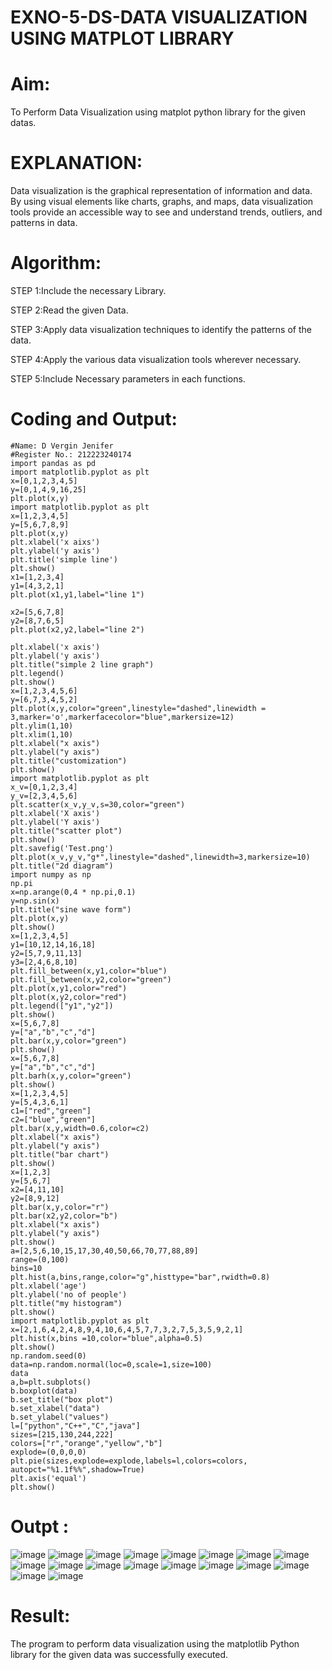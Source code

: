 # EXNO-5-DS-DATA VISUALIZATION USING MATPLOT LIBRARY

# Aim:
  To Perform Data Visualization using matplot python library for the given datas.

# EXPLANATION:
Data visualization is the graphical representation of information and data. By using visual elements like charts, graphs, and maps, data visualization tools provide an accessible way to see and understand trends, outliers, and patterns in data.

# Algorithm:
STEP 1:Include the necessary Library.

STEP 2:Read the given Data.

STEP 3:Apply data visualization techniques to identify the patterns of the data.

STEP 4:Apply the various data visualization tools wherever necessary.

STEP 5:Include Necessary parameters in each functions.

# Coding and Output:
 ```
#Name: D Vergin Jenifer
#Register No.: 212223240174
import pandas as pd
import matplotlib.pyplot as plt
x=[0,1,2,3,4,5]
y=[0,1,4,9,16,25]
plt.plot(x,y)
import matplotlib.pyplot as plt
x=[1,2,3,4,5]
y=[5,6,7,8,9]
plt.plot(x,y)
plt.xlabel('x aixs')
plt.ylabel('y axis')
plt.title('simple line')
plt.show()
x1=[1,2,3,4]
y1=[4,3,2,1]
plt.plot(x1,y1,label="line 1")

x2=[5,6,7,8]
y2=[8,7,6,5]
plt.plot(x2,y2,label="line 2")

plt.xlabel('x axis')
plt.ylabel('y axis')
plt.title("simple 2 line graph")
plt.legend()
plt.show()
x=[1,2,3,4,5,6]
y=[6,7,3,4,5,2]
plt.plot(x,y,color="green",linestyle="dashed",linewidth = 3,marker='o',markerfacecolor="blue",markersize=12)
plt.ylim(1,10)
plt.xlim(1,10)
plt.xlabel("x axis")
plt.ylabel("y axis")
plt.title("customization")
plt.show()
import matplotlib.pyplot as plt
x_v=[0,1,2,3,4]
y_v=[2,3,4,5,6]
plt.scatter(x_v,y_v,s=30,color="green")
plt.xlabel('X axis')
plt.ylabel('Y axis')
plt.title("scatter plot")
plt.show()
plt.savefig('Test.png')
plt.plot(x_v,y_v,"g*",linestyle="dashed",linewidth=3,markersize=10)
plt.title("2d diagram")
import numpy as np
np.pi
x=np.arange(0,4 * np.pi,0.1)
y=np.sin(x)
plt.title("sine wave form")
plt.plot(x,y)
plt.show()
x=[1,2,3,4,5]
y1=[10,12,14,16,18]
y2=[5,7,9,11,13]
y3=[2,4,6,8,10]
plt.fill_between(x,y1,color="blue")
plt.fill_between(x,y2,color="green")
plt.plot(x,y1,color="red")
plt.plot(x,y2,color="red")
plt.legend(["y1","y2"])
plt.show()
x=[5,6,7,8]
y=["a","b","c","d"]
plt.bar(x,y,color="green")
plt.show()
x=[5,6,7,8]
y=["a","b","c","d"]
plt.barh(x,y,color="green")
plt.show()
x=[1,2,3,4,5]
y=[5,4,3,6,1]
c1=["red","green"]
c2=["blue","green"]
plt.bar(x,y,width=0.6,color=c2)
plt.xlabel("x axis")
plt.ylabel("y axis")
plt.title("bar chart")
plt.show()
x=[1,2,3]
y=[5,6,7]
x2=[4,11,10]
y2=[8,9,12]
plt.bar(x,y,color="r")
plt.bar(x2,y2,color="b")
plt.xlabel("x axis")
plt.ylabel("y axis")
plt.show()
a=[2,5,6,10,15,17,30,40,50,66,70,77,88,89]
range=(0,100)
bins=10
plt.hist(a,bins,range,color="g",histtype="bar",rwidth=0.8)
plt.xlabel('age')
plt.ylabel('no of people')
plt.title("my histogram")
plt.show()
import matplotlib.pyplot as plt
x=[2,1,6,4,2,4,8,9,4,10,6,4,5,7,7,3,2,7,5,3,5,9,2,1]
plt.hist(x,bins =10,color="blue",alpha=0.5)
plt.show()
np.random.seed(0)
data=np.random.normal(loc=0,scale=1,size=100)
data
a,b=plt.subplots()
b.boxplot(data)
b.set_title("box plot")
b.set_xlabel("data")
b.set_ylabel("values")
l=["python","C++","C","java"]
sizes=[215,130,244,222]
colors=["r","orange","yellow","b"]
explode=(0,0,0,0)
plt.pie(sizes,explode=explode,labels=l,colors=colors,
autopct="%1.1f%%",shadow=True)
plt.axis('equal')
plt.show()
```
# Outpt :
![image](https://github.com/VerginJenifer/EXNO-5-DS/assets/136251012/3817f6ff-4b08-4da3-9cdb-24a4629052ba)
![image](https://github.com/VerginJenifer/EXNO-5-DS/assets/136251012/481fb78d-0d71-4b7c-991a-3fc8ab240b75)
![image](https://github.com/VerginJenifer/EXNO-5-DS/assets/136251012/a9b8e109-fc81-4e8a-ae73-93a02e509fd6)
![image](https://github.com/VerginJenifer/EXNO-5-DS/assets/136251012/cd13b337-be36-4b4b-a2e2-8ef9c792ccf8)
![image](https://github.com/VerginJenifer/EXNO-5-DS/assets/136251012/c72ca971-b43f-4b2d-aa1a-38d0097e9739)
![image](https://github.com/VerginJenifer/EXNO-5-DS/assets/136251012/034266f0-2e9b-4f4e-b7e9-c988dd720b44)
![image](https://github.com/VerginJenifer/EXNO-5-DS/assets/136251012/ba8a243b-4104-491e-8c05-81406209baef)
![image](https://github.com/VerginJenifer/EXNO-5-DS/assets/136251012/3f9427c2-d707-4d31-b2fc-2286e7db5533)
![image](https://github.com/VerginJenifer/EXNO-5-DS/assets/136251012/7800e7cd-e4f6-40a1-87f2-915920a4ea9a)
![image](https://github.com/VerginJenifer/EXNO-5-DS/assets/136251012/77455c5a-47b9-4431-8825-ff59cae91d0c)
![image](https://github.com/VerginJenifer/EXNO-5-DS/assets/136251012/3f2fc759-dbd3-4f2b-ae51-edcf22d7e3c6)
![image](https://github.com/VerginJenifer/EXNO-5-DS/assets/136251012/29ffbc1e-eb22-49df-bf3d-2ea0f1210bc8)
![image](https://github.com/VerginJenifer/EXNO-5-DS/assets/136251012/46cf5ab2-e492-46d7-a418-63800af1f709)
![image](https://github.com/VerginJenifer/EXNO-5-DS/assets/136251012/6aced644-d1d6-43d1-837a-cfaed667821d)
![image](https://github.com/VerginJenifer/EXNO-5-DS/assets/136251012/ad954a0e-bd29-4d93-b5cf-6578dbce723b)
![image](https://github.com/VerginJenifer/EXNO-5-DS/assets/136251012/03c0f487-0a8a-455b-b9df-f0ce02350891)
![image](https://github.com/VerginJenifer/EXNO-5-DS/assets/136251012/d70f3180-082b-4fed-8419-7ea1e70ba75c)
![image](https://github.com/VerginJenifer/EXNO-5-DS/assets/136251012/f5ea5222-aa4a-43ee-9fbb-0268f8d585b6)


# Result:
 The program to perform data visualization using the matplotlib Python library for the given data was successfully executed.
